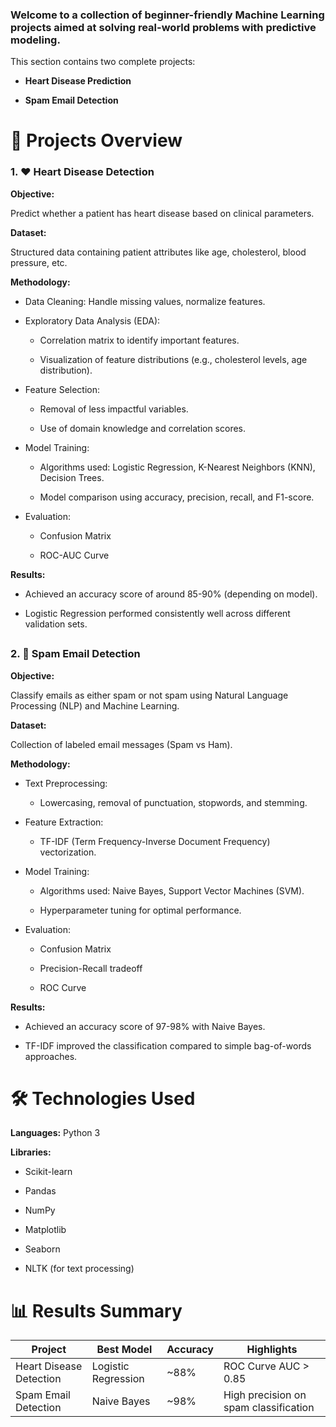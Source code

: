 ### Welcome to a collection of beginner-friendly Machine Learning projects aimed at solving real-world problems with predictive modeling.

This section contains two complete projects:

- **Heart Disease Prediction**

- **Spam Email Detection**

#
# 📁 Projects Overview



### 1. **❤️ Heart Disease Detection**

**Objective:**

Predict whether a patient has heart disease based on clinical parameters.

**Dataset:**

Structured data containing patient attributes like age, cholesterol, blood pressure, etc.

**Methodology:**

- Data Cleaning: Handle missing values, normalize features.

- Exploratory Data Analysis (EDA):

  - Correlation matrix to identify important features.

  - Visualization of feature distributions (e.g., cholesterol levels, age distribution).

- Feature Selection:

  - Removal of less impactful variables.

  - Use of domain knowledge and correlation scores.

- Model Training:

  - Algorithms used: Logistic Regression, K-Nearest Neighbors (KNN), Decision Trees.

  - Model comparison using accuracy, precision, recall, and F1-score.

- Evaluation:

  - Confusion Matrix

  - ROC-AUC Curve

**Results:**

- Achieved an accuracy score of around 85-90% (depending on model).

- Logistic Regression performed consistently well across different validation sets.
##
### 2. 📧 Spam Email Detection



**Objective:**

Classify emails as either spam or not spam using Natural Language Processing (NLP) and Machine Learning.

**Dataset:**

Collection of labeled email messages (Spam vs Ham).

**Methodology:**

- Text Preprocessing:

  - Lowercasing, removal of punctuation, stopwords, and stemming.

- Feature Extraction:

  - TF-IDF (Term Frequency-Inverse Document Frequency) vectorization.

- Model Training:

  - Algorithms used: Naive Bayes, Support Vector Machines (SVM).

  - Hyperparameter tuning for optimal performance.

- Evaluation:

  - Confusion Matrix

  - Precision-Recall tradeoff

  - ROC Curve

**Results:**

- Achieved an accuracy score of 97-98% with Naive Bayes.

- TF-IDF improved the classification compared to simple bag-of-words approaches.
##

# 🛠️ Technologies Used
**Languages:** Python 3

**Libraries:**

- Scikit-learn

- Pandas

- NumPy

- Matplotlib

- Seaborn

- NLTK (for text processing)


##

# 📊 Results Summary


| Project                 | Best Model          | Accuracy | Highlights                                |
|--------------------------|---------------------|----------|-------------------------------------------|
| Heart Disease Detection  | Logistic Regression | ~88%     | ROC Curve AUC > 0.85                      |
| Spam Email Detection     | Naive Bayes          | ~98%     | High precision on spam classification     |


